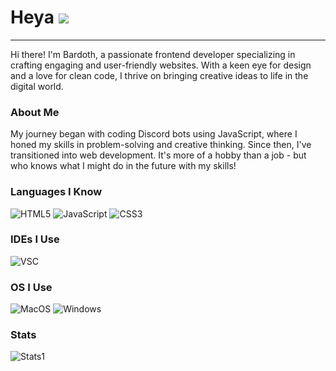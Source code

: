 # Heya ![](https://cdn.discordapp.com/emojis/851511871773212694.webp?size=40&quality=lossless)
<hr>

Hi there! I'm Bardoth, a passionate frontend developer specializing in crafting engaging and user-friendly websites. With a keen eye for design and a love for clean code, I thrive on bringing creative ideas to life in the digital world.

### About Me

My journey began with coding Discord bots using JavaScript, where I honed my skills in problem-solving and creative thinking. Since then, I've transitioned into web development. It's more of a hobby than a job - but who knows what I might do in the future with my skills!

### Languages I Know

![HTML5](https://img.shields.io/badge/html5-%23E34F26.svg?style=for-the-badge&logo=html5&logoColor=white)
![JavaScript](https://img.shields.io/badge/javascript-%23323330.svg?style=for-the-badge&logo=javascript&logoColor=%23F7DF1E)
![CSS3](https://img.shields.io/badge/CSS3-1572B6?style=for-the-badge&logo=css3&logoColor=white)

### IDEs I Use
![VSC](https://img.shields.io/badge/Visual_Studio_Code-0078D4?style=for-the-badge&logo=visual%20studio%20code&logoColor=white)

### OS I Use

![MacOS](https://img.shields.io/badge/mac%20os-000000?style=for-the-badge&logo=apple&logoColor=white)
![Windows](https://img.shields.io/badge/Windows-0078D6?style=for-the-badge&logo=windows&logoColor=white)

### Stats
![Stats1](https://github-readme-stats.vercel.app/api?username=BardothWeb&theme=blue-green)
